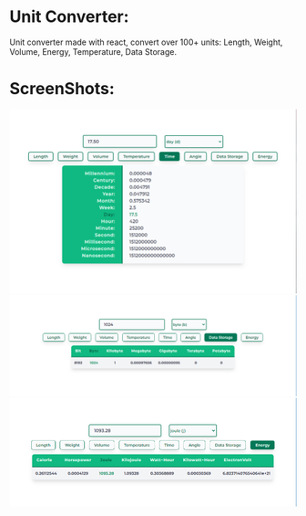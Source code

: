 # Unit Converter:

Unit converter made with react, convert over 100+ units: Length, Weight, Volume, Energy, Temperature, Data Storage.

# ScreenShots:

![](./public/screenshots/01.png)
![](./public/screenshots/02.png)
![](./public/screenshots/03.png)
